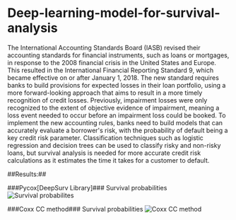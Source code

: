 # Deep-learning-model-for-survival-analysis

The International Accounting Standards Board (IASB) revised their accounting standards for financial instruments, such as loans or mortgages, in response to the 2008 financial crisis in the United States and Europe. This resulted in the International Financial Reporting Standard 9, which became effective on or after January 1, 2018. The new standard requires banks to build provisions for expected losses in their loan portfolio, using a more forward-looking approach that aims to result in a more timely recognition of credit losses. Previously, impairment losses were only recognized to the extent of objective evidence of impairment, meaning a loss event needed to occur before an impairment loss could be booked. To implement the new accounting rules, banks need to build models that can accurately evaluate a borrower's risk, with the probability of default being a key credit risk parameter. Classification techniques such as logistic regression and decision trees can be used to classify risky and non-risky loans, but survival analysis is needed for more accurate credit risk calculations as it estimates the time it takes for a customer to default.


[Slides]: 
[Notebook]:
[Dataset]: Properietory 

##Results:##

###Pycox[DeepSurv Library]###
Survival probabilities 
![Survival probabilites](https://user-images.githubusercontent.com/40602129/219286654-3f953b15-4ea0-4123-8fd8-c1d7922529c4.png)

###Coxx CC method###
Survival probabilities 
![Coxx CC method](https://user-images.githubusercontent.com/40602129/219286673-930127fb-f27c-4e21-aa6a-8989bbea9912.png)
